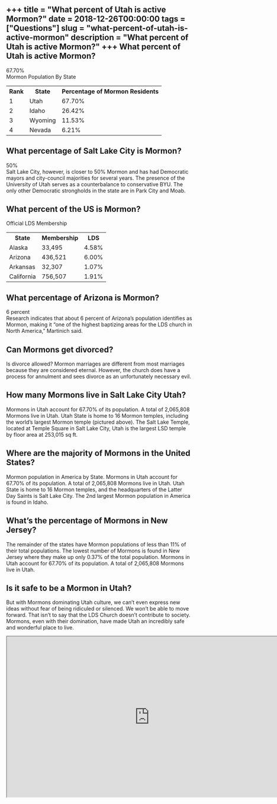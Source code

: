 +++
title = "What percent of Utah is active Mormon?"
date = 2018-12-26T00:00:00
tags = ["Questions"]
slug = "what-percent-of-utah-is-active-mormon"
description = "What percent of Utah is active Mormon?"
+++
What percent of Utah is active Mormon?
--------------------------------------

67.70%  
Mormon Population By State

<table><tr><th>Rank</th><th>﻿State</th><th>Percentage of Mormon Residents</th></tr><tr><td>1</td><td>Utah</td><td>67.70%</td></tr><tr><td>2</td><td>Idaho</td><td>26.42%</td></tr><tr><td>3</td><td>Wyoming</td><td>11.53%</td></tr><tr><td>4</td><td>Nevada</td><td>6.21%</td></tr></table>

What percentage of Salt Lake City is Mormon?
--------------------------------------------

50%  
Salt Lake City, however, is closer to 50% Mormon and has had Democratic mayors and city-council majorities for several years. The presence of the University of Utah serves as a counterbalance to conservative BYU. The only other Democratic strongholds in the state are in Park City and Moab.

What percent of the US is Mormon?
---------------------------------

Official LDS Membership

<table><tr><th>State</th><th>Membership</th><th>LDS</th></tr><tr><td>Alaska</td><td>33,495</td><td>4.58%</td></tr><tr><td>Arizona</td><td>436,521</td><td>6.00%</td></tr><tr><td>Arkansas</td><td>32,307</td><td>1.07%</td></tr><tr><td>California</td><td>756,507</td><td>1.91%</td></tr></table>

What percentage of Arizona is Mormon?
-------------------------------------

6 percent  
Research indicates that about 6 percent of Arizona’s population identifies as Mormon, making it “one of the highest baptizing areas for the LDS church in North America,” Martinich said.

Can Mormons get divorced?
-------------------------

Is divorce allowed? Mormon marriages are different from most marriages because they are considered eternal. However, the church does have a process for annulment and sees divorce as an unfortunately necessary evil.

How many Mormons live in Salt Lake City Utah?
---------------------------------------------

Mormons in Utah account for 67.70% of its population. A total of 2,065,808 Mormons live in Utah. Utah State is home to 16 Mormon temples, including the world’s largest Mormon temple (pictured above). The Salt Lake Temple, located at Temple Square in Salt Lake City, Utah is the largest LSD temple by floor area at 253,015 sq ft.

Where are the majority of Mormons in the United States?
-------------------------------------------------------

Mormon population in America by State. Mormons in Utah account for 67.70% of its population. A total of 2,065,808 Mormons live in Utah. Utah State is home to 16 Mormon temples, and the headquarters of the Latter Day Saints is Salt Lake City. The 2nd largest Mormon population in America is found in Idaho.

What’s the percentage of Mormons in New Jersey?
-----------------------------------------------

The remainder of the states have Mormon populations of less than 11% of their total populations. The lowest number of Mormons is found in New Jersey where they make up only 0.37% of the total population. Mormons in Utah account for 67.70% of its population. A total of 2,065,808 Mormons live in Utah.

Is it safe to be a Mormon in Utah?
----------------------------------

But with Mormons dominating Utah culture, we can’t even express new ideas without fear of being ridiculed or silenced. We won’t be able to move forward. That isn’t to say that the LDS Church doesn’t contribute to society. Mormons, even with their domination, have made Utah an incredibly safe and wonderful place to live.

<iframe allow="accelerometer; autoplay; clipboard-write; encrypted-media; gyroscope; picture-in-picture" allowfullscreen="" class="__youtube_prefs__  epyt-is-override  no-lazyload" data-no-lazy="1" data-origheight="433" data-origwidth="770" data-skipgform_ajax_framebjll="" height="433" id="_ytid_73354" loading="lazy" src="https://www.youtube.com/embed/CB5PxNP761U?enablejsapi=1&autoplay=0&cc_load_policy=0&cc_lang_pref=&iv_load_policy=1&loop=0&modestbranding=0&rel=1&fs=1&playsinline=0&autohide=2&theme=dark&color=red&controls=1&" title="YouTube player" width="770"></iframe>